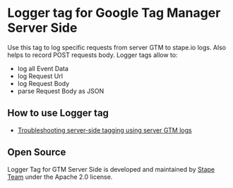 # Logger tag for Google Tag Manager Server Side

Use this tag to log specific requests from server GTM to stape.io logs. Also helps to record POST requests body. Logger tags allow to:

- log all Event Data
- log Request Url
- log Request Body
- parse Request Body as JSON

## How to use Logger tag

- [Troubleshooting server-side tagging using server GTM logs](https://stape.io/blog/troubleshooting-server-side-tagging-using-server-gtm-logs)

## Open Source

Logger Tag for GTM Server Side is developed and maintained by [Stape Team](https://stape.io/) under the Apache 2.0 license.
